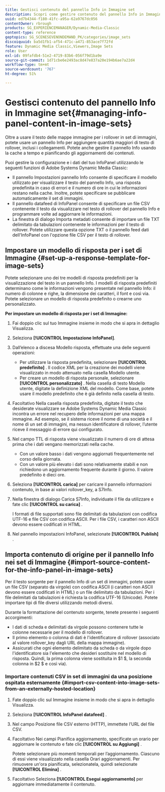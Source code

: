 ```yaml
---
title: Gestisci contenuto del pannello Info in Immagine set
description: Scopri come gestire contenuto del pannello Info in Immagine set in Adobe Systems Dynamic Media Classic.
uuid: ed7b4344-f180-41fc-a95a-62a9767dc056
contentOwner: rbrough
products: SG_EXPERIENCEMANAGER/Dynamic-Media-Classic
content-type: reference
geptopics: SG_SCENESEVENONDEMAND_PK/categories/image_sets
discoiquuid: ba5d1fb1-af54-471c-a471-853ace7f72fd
feature: Dynamic Media Classic,Viewers,Image Sets
role: User
exl-id: 09fafdb4-51e2-4719-83b6-056f79d1ba9e
source-git-commit: 1d71cbe6e2493ac8d47e837a20e194b6ae7a22d4
workflow-type: tm+mt
source-wordcount: '767'
ht-degree: 51%

---
```


# Gestisci contenuto del pannello Info in Immagine set{#managing-info-panel-content-in-image-sets}

Oltre a usare il testo delle mappe immagine per i rollover in set di immagini, potete usare un pannello Info per aggiungere quantità maggiori di testo di rollover, inclusi i collegamenti. Potete anche gestire il pannello Info usando la cache a tempo e pianificando gli aggiornamenti dei contenuti.

Puoi gestire la configurazione e i dati del tuo InfoPanel utilizzando le seguenti funzioni di Adobe Systems Dynamic Media Classic:

* Il pannello Impostazioni pannello Info consente di specificare il modello utilizzato per visualizzare il testo del pannello Info, una risposta predefinita in caso di errori e il numero di ore in cui le informazioni restano nella cache. Inoltre, potete specificare se pubblicare automaticamente il set di immagini.
* Il pannello datafeed di InfoPanel consente di specificare un file CSV contenente il testo da visualizzare nel testo di rollover del pannello Info e programmare volte ad aggiornare le informazioni.
* La finestra di dialogo Importa metadati consente di importare un file TXT delimitato da tabulazioni contenente le informazioni per il testo di rollover. Potete utilizzare questa opzione TXT o il pannello feed dati dell&#39;InfoPanel con l&#39;opzione file CSV per il testo di rollover.

## Impostare un modello di risposta per i set di Immagine {#set-up-a-response-template-for-image-sets}

Potete selezionare uno dei tre modelli di risposta predefiniti per la visualizzazione del testo in un pannello Info. I modelli di risposta predefiniti determinano come le informazioni vengono presentate nel pannello Info: il numero di colonne e righe, la dimensione dei caratteri, il font e così via. Potete selezionare un modello di risposta predefinito o crearne uno personalizzato.

**Per impostare un modello di risposta per i set di Immagine:**

1. Fai doppio clic sul tuo Immagine insieme in modo che si apra in dettaglio Visualizza.
1. Seleziona **[!UICONTROL Impostazione InfoPanel]**.
1. Dall’elenco a discesa Modello risposta, effettuate una delle seguenti operazioni:

   * Per utilizzare la risposta predefinita, selezionare **[!UICONTROL predefinito]** . Il codice XML per la creazione dei modelli viene visualizzato in modo attenuato nella casella Modello utente.
   * Per creare un modello di risposta personale, selezionare **[!UICONTROL personalizzato]** . Nella casella di testo Modello utente, digitate la definizione XML del modello. Come base, potete usare il modello predefinito che è già definito nella casella di testo.

1. Facoltativo Nella casella risposta predefinita, digitate il testo che desiderate visualizzare se Adobe Systems Dynamic Media Classic incontra un errore nel recupero delle informazioni per una mappa immagine. Ad esempio, se il sistema riceve il nome di una società e il nome di un set di immagini, ma nessun identificatore di rollover, l’utente riceve il messaggio di errore qui configurato.
1. Nel campo TTL di risposta viene visualizzato il numero di ore di attesa prima che i dati vengano memorizzati nella cache.

   * Con un valore basso i dati vengono aggiornati frequentemente nel corso della giornata.
   * Con un valore più elevato i dati sono relativamente stabili e non richiedono un aggiornamento frequente durante il giorno. Il valore predefinito è dieci ore.

1. Seleziona **[!UICONTROL carica]** per caricare il pannello informazioni contenuto, in base ai valori rollover_key, a S7Info.
1. Nella finestra di dialogo Carica S7Info, individuate il file da utilizzare e fate clic **[!UICONTROL su carica]** .

   I formati di file supportati sono file delimitati da tabulazioni con codifica UTF-16 e file CSV con codifica ASCII. Per i file CSV, i caratteri non ASCII devono essere codificati in HTML.

1. Nel pannello impostazioni InfoPanel, selezionate **[!UICONTROL Publish]** .

## Importa contenuto di origine per il pannello Info nei set di Immagine {#import-source-content-for-the-info-panel-in-image-sets}

Per il testo sorgente per il pannello Info di un set di immagini, potete usare un file CSV (separato da virgole) con codifica ASCII (i caratteri non ASCII devono essere codificati in HTML) o un file delimitato da tabulazioni. Per i file delimitati da tabulazioni è richiesta la codifica UTF-16 (Unicode). Potete importare tipi di file diversi utilizzando metodi diversi.

Durante la formattazione del contenuto sorgente, tenete presente i seguenti accorgimenti:

* I dati di scheda e delimitati da virgole possono contenere tutte le colonne necessarie per il modello di rollover.
* Il primo elemento o colonna di dati è l&#39;identificatore di rollover (associato al valore rollover_key dagli URL della mappa immagine).
* Assicurati che ogni elemento delimitato da scheda o da virgole dopo l&#39;identificatore sia l&#39;elemento che desideri sostituire nel modello di risposta. Quindi, la prima colonna viene sostituita in $1 $, la seconda colonna in $2 $ e così via).

### Importare contenuti CSV in set di immagini da una posizione ospitata esternamente {#import-csv-content-into-image-sets-from-an-externally-hosted-location}

1. Fate doppio clic sul Immagine insieme in modo che si apra in dettaglio Visualizza.
1. Seleziona **[!UICONTROL InfoPanel datafeed]** .
1. Nel campo Posizione file CSV esterno (HTTP), immettete l’URL del file CSV.
1. Facoltativo Nei campi Pianifica aggiornamento, specificate un orario per aggiornare le contenuto e fate clic **[!UICONTROL su Aggiungi]** .

   Potete selezionare più momenti temporali per l’aggiornamento. Ciascuno di essi viene visualizzato nella casella Orari aggiornamenti. Per rimuovere un&#39;ora pianificata, selezionatela, quindi selezionate **[!UICONTROL Elimina]** .

1. Facoltativo Seleziona **[!UICONTROL Esegui aggiornamento]** per aggiornare immediatamente il contenuto.
